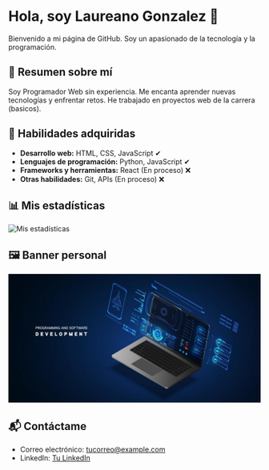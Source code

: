 # Hola, soy Laureano Gonzalez 👋

Bienvenido a mi página de GitHub. Soy un apasionado de la tecnología y la programación.

## 💼 Resumen sobre mí

Soy Programador Web sin experiencia. Me encanta aprender nuevas tecnologías y enfrentar retos. He trabajado en proyectos web de la carrera (basicos).

## 🔧 Habilidades adquiridas

- **Desarrollo web:** HTML, CSS, JavaScript ✔
- **Lenguajes de programación:** Python, JavaScript ✔
- **Frameworks y herramientas:** React (En proceso) ❌
- **Otras habilidades:** Git, APIs (En proceso) ❌

## 📊 Mis estadísticas

![Mis estadísticas](https://github-readme-stats.vercel.app/api?username=LaureanoDev18&show_icons=true&count_private=true&hide_title=true)

## 🖼️ Banner personal

![Mi banner](https://github.com/LaureanoDev18/LaureanoDev18/blob/main/Banner%20web.jpg)

## 📬 Contáctame

- Correo electrónico: [tucorreo@example.com](mailto:tucorreo@example.com)
- LinkedIn: [Tu LinkedIn](https://linkedin.com/in/tu-usuario)
